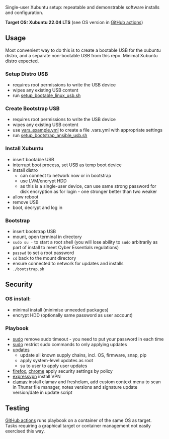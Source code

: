 Single-user Xubuntu setup: repeatable and demonstrable software installs and configuration.

**Target OS: Xubuntu 22.04 LTS** (see OS version in [GitHub actions](.github/workflows/test_install.yml))

## Usage

Most convenient way to do this is to create a bootable USB for the xubuntu distro, and a separate non-bootable USB from this repo. Minimal Xubuntu distro expected.

### Setup Distro USB

- requires root permissions to write the USB device
- wipes any existing USB content
- run [setup_bootable_linux_usb.sh](./setup_bootable_linux_usb.sh)

### Create Bootstrap USB

- requires root permissions to write the USB device
- wipes any existing USB content
- use [vars_example.yml](./vars_example.yml) to create a file .vars.yml with appropriate settings
- run [setup_bootstrap_ansible_usb.sh](./setup_bootstrap_ansible_usb.sh)

### Install Xubuntu

- insert bootable USB
- interrupt boot process, set USB as temp boot device
- install distro
    - can connect to network now or in bootstrap
    - use LVM/encrypt HDD
    - as this is a single-user device, can use same strong password for disk encryption as for login - one stronger better than two weaker
- allow reboot
- remove USB
- boot, decrypt and log in

### Bootstrap

- insert bootstrap USB
- mount, open terminal in directory
- `sudo su -` to start a root shell (you will lose ability to `sudo` arbitrarily as part of install to meet Cyber Essentials regulations)
- `passwd` to set a root password
- `cd` back to the mount directory
- ensure connected to network for updates and installs
- `./bootstrap.sh`


## Security

### OS install:
- minimal install (minimise unneeded packages)
- encrypt HDD (optionally same password as user account)

### Playbook
- [sudo](roles/sudo) remove sudo timeout - you need to put your password in each time
- [sudo](roles/sudo) restrict sudo commands to only applying updates
- [updates](roles/updates)
    - update all known supply chains, incl. OS, firmware, snap, pip
    - apply system-level updates as root
    - su to user to apply user updates
- [firefox](roles/firefox), [chrome](roles/chrome-browser) apply security settings by policy
- [expressvpn](roles/expressvpn) install VPN
- [clamav](roles/clamav) install clamav and freshclam, add custom context menu to scan in Thunar file manager, notes versions and signature update version/date in update script

## Testing

[GitHub actions](.github/workflows) runs playbook on a container of the same OS as target. Tasks requiring a graphical target or container management not easily exercised this way.
